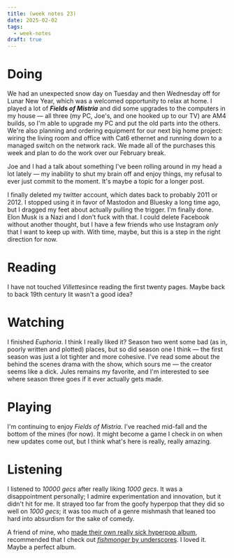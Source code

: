 ```yaml
---
title: (week notes 23)
date: 2025-02-02
tags:
  - week-notes
draft: true
---
```

# Doing
We had an unexpected snow day on Tuesday and then Wednesday off for Lunar New Year, which was a welcomed opportunity to relax at home. I played a lot of **_Fields of Mistria_** and did some upgrades to the computers in my house — all three (my PC, Joe's, and one hooked up to our TV) are AM4 builds, so I'm able to upgrade my PC and put the old parts into the others. We're also planning and ordering equipment for our next big home project: wiring the living room and office with Cat6 ethernet and running down to a managed switch on the network rack. We made all of the purchases this week and plan to do the work over our February break.

Joe and I had a talk about something I've been rolling around in my head a lot lately — my inability to shut my brain off and enjoy things, my refusal to ever just commit to the moment. It's maybe a topic for a longer post.

I finally deleted my twitter account, which dates back to probably 2011 or 2012. I stopped using it in favor of Mastodon and Bluesky a long time ago, but I dragged my feet about actually pulling the trigger. I'm finally done. Elon Musk is a Nazi and I don't fuck with that. I could delete Facebook without another thought, but I have a few friends who use Instagram *only* that I want to keep up with. With time, maybe, but this is a step in the right direction for now.

# Reading
I have not touched *Villette*since reading the first twenty pages. Maybe back to back 19th century lit wasn't a good idea?

# Watching
I finished *Euphoria*. I think I really liked it? Season two went some bad (as in, poorly written and plotted) places, but so did season one I think — the first season was just a lot tighter and more cohesive. I've read some about the behind the scenes drama with the show, which sours me — the creator seems like a dick. Jules remains my favorite, and I'm interested to see where season three goes if it ever actually gets made.


# Playing
I'm continuing to enjoy *Fields of Mistria*. I've reached mid-fall and the bottom of the mines (for now). It might become a game I check in on when new updates come out, but I think what's here is really, really amazing.

# Listening
I listened to *10000 gecs* after really liking *1000 gecs*. It was a disappointment personally; I admire experimentation and innovation, but it didn't hit for me. It strayed too far from the goofy hyperpop that they did so well on *1000 gecs*; it was too much of a genre mishmash that leaned too hard into absurdism for the sake of comedy.

A friend of mine, who [made their own really sick hyperpop album](https://nkbradio.bandcamp.com/album/another-summer), recommended that I check out [*fishmonger* by underscores](https://underscores.bandcamp.com/album/fishmonger). I loved it. Maybe a perfect album.